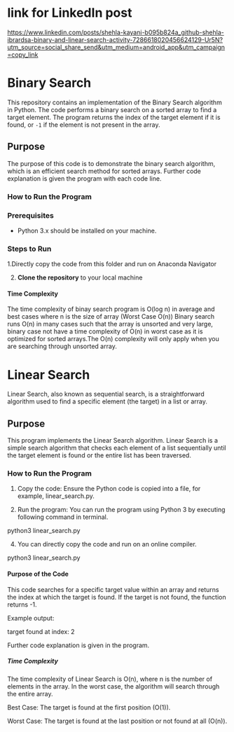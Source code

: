 # link for LinkedIn post
https://www.linkedin.com/posts/shehla-kayani-b095b824a_github-shehla-ibrardsa-binary-and-linear-search-activity-7286618020456624129-Ur5N?utm_source=social_share_send&utm_medium=android_app&utm_campaign=copy_link
 
 # Binary Search 

This repository contains an implementation of the Binary Search algorithm in Python. The code performs a binary search on a sorted array to find a target element. The program returns the index of the target element if it is found, or `-1` if the element is not present in the array.

## Purpose

The purpose of this code is to demonstrate the binary search algorithm, which is an efficient search method for sorted arrays.
Further code explanation is given the program with each code line.

### How to Run the Program
### Prerequisites

- Python 3.x should be installed on your machine.

### Steps to Run

1.Directly copy the code from this folder and run on Anaconda Navigator

2. **Clone the repository** to your local machine

#### Time Complexity 
The time complexity of binay search program is O(log n) in average and best cases where n is the size of array
(Worst Case O(n))
Binary search runs O(n) in many cases such that the array is unsorted and very large, binary case not have a time complexity of O(n) in worst case as it is optimized for sorted arrays.The O(n) complexity will only apply when you are searching through unsorted array.

# Linear Search

Linear Search, also known as sequential search, is a straightforward algorithm used to find a specific element (the target) in a list or array.

## Purpose 
This program implements the Linear Search algorithm. Linear Search is a simple search algorithm that checks each element of a list sequentially until the target element is found or the entire list has been traversed.

### How to Run the Program

1. Copy the code: Ensure the Python code is copied into a file, for example, linear_search.py.

2.  Run the program: You can run the program using Python 3 by executing following command in terminal.

  python3 linear_search.py
  
4.  You can directly copy the code and run on an online compiler.

python3 linear_search.py



#### Purpose of the Code

This code searches for a specific target value within an array and returns the index at which the target is found. If the target is not found, the function returns -1.

Example output:

target found at index: 2

Further code explanation is given in the program.

#####  Time Complexity

The time complexity of Linear Search is O(n), where n is the number of elements in the array. In the worst case, the algorithm will search through the entire array.

Best Case: The target is found at the first position (O(1)).

Worst Case: The target is found at the last position or not found at all (O(n)).






